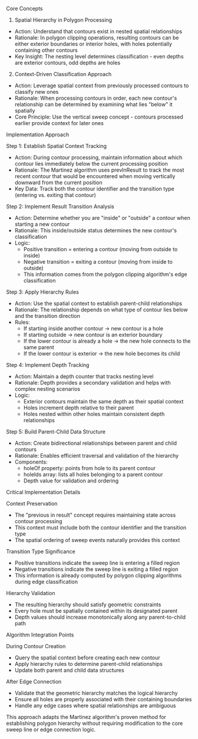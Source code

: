 Core Concepts

  1. Spatial Hierarchy in Polygon Processing

  - Action: Understand that contours exist in nested spatial relationships
  - Rationale: In polygon clipping operations, resulting contours can be
  either exterior boundaries or interior holes, with holes potentially
  containing other contours
  - Key Insight: The nesting level determines classification - even depths
  are exterior contours, odd depths are holes

  2. Context-Driven Classification Approach

  - Action: Leverage spatial context from previously processed contours to
  classify new ones
  - Rationale: When processing contours in order, each new contour's
  relationship can be determined by examining what lies "below" it
  spatially
  - Core Principle: Use the vertical sweep concept - contours processed
  earlier provide context for later ones

  Implementation Approach

  Step 1: Establish Spatial Context Tracking

  - Action: During contour processing, maintain information about which
  contour lies immediately below the current processing position
  - Rationale: The Martinez algorithm uses prevInResult to track the most
  recent contour that would be encountered when moving vertically downward
  from the current position
  - Key Data: Track both the contour identifier and the transition type
  (entering vs. exiting that contour)

  Step 2: Implement Result Transition Analysis

  - Action: Determine whether you are "inside" or "outside" a contour when
  starting a new contour
  - Rationale: This inside/outside status determines the new contour's
  classification
  - Logic:
    - Positive transition = entering a contour (moving from outside to
  inside)
    - Negative transition = exiting a contour (moving from inside to
  outside)
    - This information comes from the polygon clipping algorithm's edge
  classification

  Step 3: Apply Hierarchy Rules

  - Action: Use the spatial context to establish parent-child relationships
  - Rationale: The relationship depends on what type of contour lies below
  and the transition direction
  - Rules:
    - If starting inside another contour → new contour is a hole
    - If starting outside → new contour is an exterior boundary
    - If the lower contour is already a hole → the new hole connects to the
   same parent
    - If the lower contour is exterior → the new hole becomes its child

  Step 4: Implement Depth Tracking

  - Action: Maintain a depth counter that tracks nesting level
  - Rationale: Depth provides a secondary validation and helps with complex
   nesting scenarios
  - Logic:
    - Exterior contours maintain the same depth as their spatial context
    - Holes increment depth relative to their parent
    - Holes nested within other holes maintain consistent depth
  relationships

  Step 5: Build Parent-Child Data Structure

  - Action: Create bidirectional relationships between parent and child
  contours
  - Rationale: Enables efficient traversal and validation of the hierarchy
  - Components:
    - holeOf property: points from hole to its parent contour
    - holeIds array: lists all holes belonging to a parent contour
    - Depth value for validation and ordering

  Critical Implementation Details

  Context Preservation

  - The "previous in result" concept requires maintaining state across
  contour processing
  - This context must include both the contour identifier and the
  transition type
  - The spatial ordering of sweep events naturally provides this context

  Transition Type Significance

  - Positive transitions indicate the sweep line is entering a filled
  region
  - Negative transitions indicate the sweep line is exiting a filled region
  - This information is already computed by polygon clipping algorithms
  during edge classification

  Hierarchy Validation

  - The resulting hierarchy should satisfy geometric constraints
  - Every hole must be spatially contained within its designated parent
  - Depth values should increase monotonically along any parent-to-child
  path

  Algorithm Integration Points

  During Contour Creation

  - Query the spatial context before creating each new contour
  - Apply hierarchy rules to determine parent-child relationships
  - Update both parent and child data structures

  After Edge Connection

  - Validate that the geometric hierarchy matches the logical hierarchy
  - Ensure all holes are properly associated with their containing
  boundaries
  - Handle any edge cases where spatial relationships are ambiguous

  This approach adapts the Martinez algorithm's proven method for
  establishing polygon hierarchy without requiring modification to the core
   sweep line or edge connection logic.
